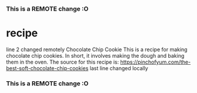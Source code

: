 ### This is a REMOTE change :O
# recipe
line 2 changed remotely
Chocolate Chip Cookie
This is a recipe for making chocolate chip cookies. In short, it involves making the dough and baking them in the oven. The source for this recipe is: https://pinchofyum.com/the-best-soft-chocolate-chip-cookies
last line changed locally
### This is a REMOTE change :O
